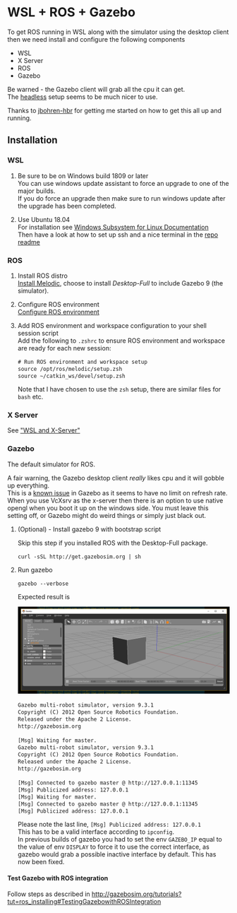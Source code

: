 # WSL + ROS + Gazebo

To get ROS running in WSL along with the simulator using the desktop client then we need install and configure the following components

- WSL
- X Server
- ROS
- Gazebo

Be warned - the Gazebo client will grab all the cpu it can get.  
The [headless](./headless.md) setup seems to be much nicer to use.  

Thanks to [jbohren-hbr](https://github.com/Microsoft/WSL/issues/3368#issuecomment-414717437) for getting me started on how to get this all up and running.  

## Installation

### WSL

1. Be sure to be on Windows build 1809 or later  
   You can use windows update assistant to force an upgrade to one of the major builds.  
   If you do force an upgrade then make sure to run windows update after the upgrade has been completed.  

1. Use Ubuntu 18.04  
   For installation see [Windows Subsystem for Linux Documentation](https://msdn.microsoft.com/en-us/commandline/wsl/about)  
   Then have a look at how to set up ssh and a nice terminal in the [repo readme](../README.md)  


### ROS

1. Install ROS distro  
   [Install Melodic](http://wiki.ros.org/melodic/Installation/Ubuntu), choose to install _Desktop-Full_ to include Gazebo 9 (the simulator).  

1. Configure ROS environment  
   [Configure ROS environment](http://wiki.ros.org/ROS/Tutorials/InstallingandConfiguringROSEnvironment)  

1. Add ROS environment and workspace configuration to your shell session script  
   Add the following to `.zshrc` to ensure ROS environment and workspace are ready for each new session:  
   ```
   # Run ROS environment and workspace setup
   source /opt/ros/melodic/setup.zsh
   source ~/catkin_ws/devel/setup.zsh
   ```
   Note that I have chosen to use the `zsh` setup, there are similar files for `bash` etc.  


### X Server

See ["WSL and X-Server"](../x-server.md)

### Gazebo

The default simulator for ROS.  

A fair warning, the Gazebo desktop client *really* likes cpu and it will gobble up everything.  
This is a [known issue](https://bitbucket.org/osrf/gazebo/issues/1560/gazebo-causes-high-cpu) in Gazebo as it seems to have no limit on refresh rate.  
When you use VcXsrv as the x-server then there is an option to use native opengl when you boot it up on the windows side. You must leave this setting off, or Gazebo might do weird things or simply just black out.

1. (Optional) - Install gazebo 9 with bootstrap script  

   Skip this step if you installed ROS with the Desktop-Full package.

   ```
   curl -sSL http://get.gazebosim.org | sh
   ```

1. Run gazebo
   ```
   gazebo --verbose
   ```

    Expected result is 

    ![Gazebo window](./gazebo-success.png)

    ```
    Gazebo multi-robot simulator, version 9.3.1
    Copyright (C) 2012 Open Source Robotics Foundation.
    Released under the Apache 2 License.
    http://gazebosim.org

    [Msg] Waiting for master.
    Gazebo multi-robot simulator, version 9.3.1
    Copyright (C) 2012 Open Source Robotics Foundation.
    Released under the Apache 2 License.
    http://gazebosim.org

    [Msg] Connected to gazebo master @ http://127.0.0.1:11345
    [Msg] Publicized address: 127.0.0.1
    [Msg] Waiting for master.
    [Msg] Connected to gazebo master @ http://127.0.0.1:11345
    [Msg] Publicized address: 127.0.0.1
    ```

    Please note the last line, `[Msg] Publicized address: 127.0.0.1`  
    This has to be a valid interface according to `ipconfig`.  
    In previous builds of gazebo you had to set the env `GAZEBO_IP` equal to the value of env `DISPLAY` to force it to use the correct interface, as gazebo would grab a possible inactive interface by default. This has now been fixed.

#### Test Gazebo with ROS integration

Follow steps as described in http://gazebosim.org/tutorials?tut=ros_installing#TestingGazebowithROSIntegration